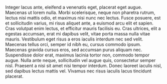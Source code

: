 Integer lacus ante, eleifend a venenatis eget, placerat eget augue. Maecenas ut lorem nulla. Morbi scelerisque, neque non pharetra rutrum, lectus nisi mattis odio, et maximus nisi nunc nec lectus. Fusce posuere, est et sollicitudin varius, mi risus aliquet ante, a euismod arcu elit et sapien. Cras volutpat enim lectus, et efficitur mauris facilisis eu. Cras ultrices, elit a egestas accumsan, erat mi dapibus velit, vitae porta massa nulla vitae mauris. Vestibulum eget risus a eros iaculis interdum nec sed velit. Maecenas tellus orci, semper id nibh eu, cursus commodo ipsum. Maecenas gravida cursus eros, sed accumsan purus aliquam nec. Suspendisse dolor erat, maximus lacinia tortor non, commodo tempor augue. Nulla ante neque, sollicitudin vel augue quis, consectetur semper nisl. Praesent a nisi sit amet nisi tempor interdum. Donec laoreet iaculis nisl, sed dapibus lectus mattis vel. Vivamus nec risus iaculis lacus tincidunt placerat.
